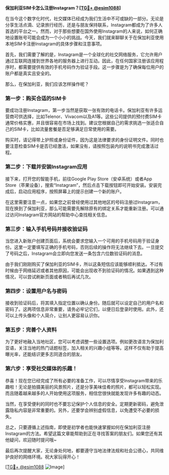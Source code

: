 **保加利亚SIM卡怎么注册Instagram？[[TG💪+ @esim1088](https://t.me/s/esim1088)]**

在当今这个数字化时代，社交媒体已经成为我们生活中不可或缺的一部分。无论是分享生活点滴、记录旅行经历，还是与朋友保持联系，Instagram都成为了许多人首选的平台之一。然而，对于那些想要在国外使用Instagram的人来说，如何正确地设置账号可能会成为一个小小的挑战。今天，我们就来聊聊关于在保加利亚使用本地SIM卡注册Instagram的具体步骤和注意事项。

首先，我们需要了解的是，Instagram是一个全球化的社交网络服务，它允许用户通过互联网连接到世界各地的服务器上进行互动。因此，在任何国家注册该应用程序时，都需要提供有效的手机号码作为验证手段。这一步骤是为了确保每位用户的账户都是真实且安全的。

那么，在保加利亚，我们应该怎样操作呢？

### 第一步：购买合适的SIM卡

要成功注册Instagram，第一步当然是获取一张有效的电话卡。保加利亚有许多运营商可供选择，比如Telenor、Vivacom以及A1等。这些公司提供的预付费SIM卡通常价格实惠，并且很容易在市场上找到。建议您根据自己的需求挑选一张适合自己的SIM卡，比如流量套餐是否足够满足日常使用的需要。

购买时，请记得带上护照或身份证件，因为这是法律要求的身份证明文件。同时也要注意检查SIM卡是否已经激活，如果没有，请按照包装内的说明书完成激活过程。

### 第二步：下载并安装Instagram应用

接下来，打开您的智能手机，前往Google Play Store（安卓系统）或者App Store（苹果设备），搜索“Instagram”，然后点击下载按钮即可开始安装。安装完成后，启动应用程序，按照屏幕上的提示创建一个新的账户。

在这里需要注意一点，如果您之前曾经使用过其他地区的号码注册过Instagram，现在换到了保加利亚，那么可能需要先解除原有的绑定关系才能重新注册。可以通过访问Instagram官方网站的帮助中心查找相关信息。

### 第三步：输入手机号码并接收验证码

当您进入新账户创建页面后，系统会要求您输入一个可用的手机号码用于验证身份。这里一定要填写正确的手机号码，否则后续的操作将无法继续下去。一旦提交了号码之后，Instagram会立即向您发送一条包含六位数验证码的消息。

由于我们刚刚购买了保加利亚的SIM卡，所以这条短信应该能够顺利抵达。不过有时候由于网络延迟或者其他原因，可能会出现收不到验证码的情况。如果遇到这种情况，可以尝试刷新页面或者稍后再试几次。

### 第四步：设置用户名与密码

接收到验证码后，将其填入指定位置以确认身份。随后就可以设定自己的用户名和密码了。这两项信息非常重要，请务必牢记它们，以便日后登录时使用。此外，还可以上传头像和个人简介，让别人更容易认识你。

### 第五步：完善个人资料

为了更好地融入当地社区，您可以考虑调整一些设置选项。例如更改语言为保加利亚语，关注当地的热门话题标签，加入相关的兴趣小组等等。这样不仅有助于提高曝光率，还能结识更多志同道合的朋友。

### 第六步：享受社交媒体的乐趣！

恭喜！现在您已经完成了所有必要的准备工作，可以尽情享受Instagram带来的乐趣啦！无论是拍摄美丽的风景照片，还是分享美味佳肴的照片，都可以轻松实现。而且随着越来越多的人开始使用这项服务，相信您很快就能发现许多有趣的动态。

当然，在享受便利的同时也不要忘记保护个人信息的安全。定期更新密码，避免泄露隐私内容是非常重要的。另外，还要学会辨别虚假信息，以免遭受不必要的损失。

总之，只要遵循上述指南，即使是初学者也能快速掌握如何在保加利亚注册Instagram的方法。希望这篇文章能帮助到正在寻找答案的朋友们。如果您还有其他疑问，欢迎随时提问哦~

最后再次提醒大家，无论身处何地，都要遵守当地法律法规和社会公德心，共同维护良好的网络环境。祝大家玩得开心！

[[TG💪+ @esim1088](https://t.me/s/esim1088) ![Image](https://i.postimg.cc/4NQfJmqS/Snipaste-2025-05-13-00-14-12.png)]